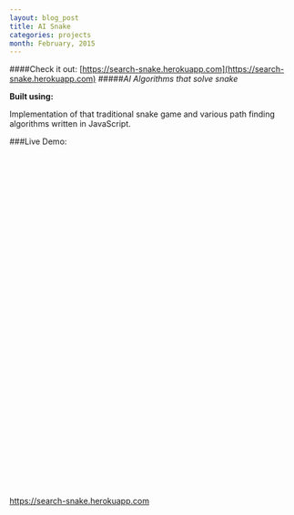 ```yaml
---
layout: blog_post
title: AI Snake
categories: projects
month: February, 2015
---
```


####Check it out: [https://search-snake.herokuapp.com](https://search-snake.herokuapp.com)
#####*AI Algorithms that solve snake*

<p><strong>Built using:</strong>&nbsp;&nbsp;<span title="JQuery" class="pict-prog-js01 fa-2x"> </span>&nbsp;<span title="JQuery" class="pict-prog-jquery fa-2x"> </span>&nbsp;<span title="HTML5" class="pict-html5-01 fa-2x"> </span>&nbsp;<span title="CSS3" class="pict-css3-01 fa-2x"> </span></p>

Implementation of that traditional snake game and various path finding algorithms written in JavaScript.    

<!-- abridge -->
###Live Demo:

<object data=https://search-snake.herokuapp.com width="100%" height="600px"> <embed src=https://search-snake.herokuapp.com width="100%" height="600px"> </embed> <a href="https://search-snake.herokuapp.com">https://search-snake.herokuapp.com</a> </object>
